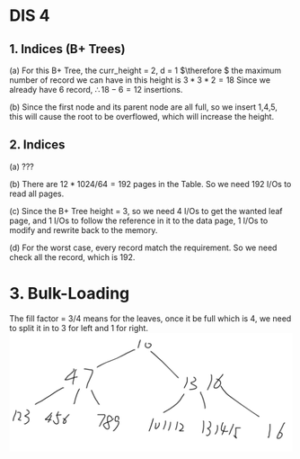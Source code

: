 # DIS 4

## 1. Indices (B+ Trees)

(a)
For this B+ Tree, the curr_height = 2, d = 1
$\therefore $ the maximum number of record we can have in this height is $3*3*2=18$
Since we already have 6 record, $\therefore 18-6=12$ insertions.

(b)
Since the first node and its parent node are all full, so we insert 1,4,5, this will cause the root to be overflowed, which will increase the height.

## 2. Indices

(a) ???

(b) There are $12*1024/64=192$ pages in the Table. So we need 192 I/Os to read all pages.

(c) Since the B+ Tree height = 3, so we need 4 I/Os to get the wanted leaf page, and 1 I/Os to follow the reference in it to the data page, 1 I/Os to modify and rewrite back to the memory.

(d) For the worst case, every record match the requirement. So we need check all the record, which is 192.

# 3.  Bulk-Loading

The fill factor = 3/4 means for the leaves, once it be full which is 4, we need to split it in to 3 for left and 1 for right.
![图 0](images/74fc5d9d9fb874f4a47c254a7a72742e410ad1646cf8fed61d732bb132f0a846.png)  


